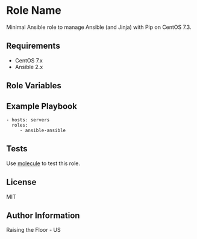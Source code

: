 Role Name
=========

Minimal Ansible role to manage Ansible (and Jinja) with Pip on CentOS 7.3.

Requirements
------------

 * CentOS 7.x
 * Ansible 2.x

Role Variables
--------------

Example Playbook
----------------


    - hosts: servers
      roles:
         - ansible-ansible

Tests
-----

Use [molecule](https://github.com/metacloud/molecule) to test this role.

License
-------

MIT

Author Information
------------------

Raising the Floor - US
